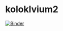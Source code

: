 # koloklvium2

[![Binder](https://mybinder.org/badge_logo.svg)](https://mybinder.org/v2/gh/elenajanush/koloklvium2/main?filepath=IFC.ipynb)

